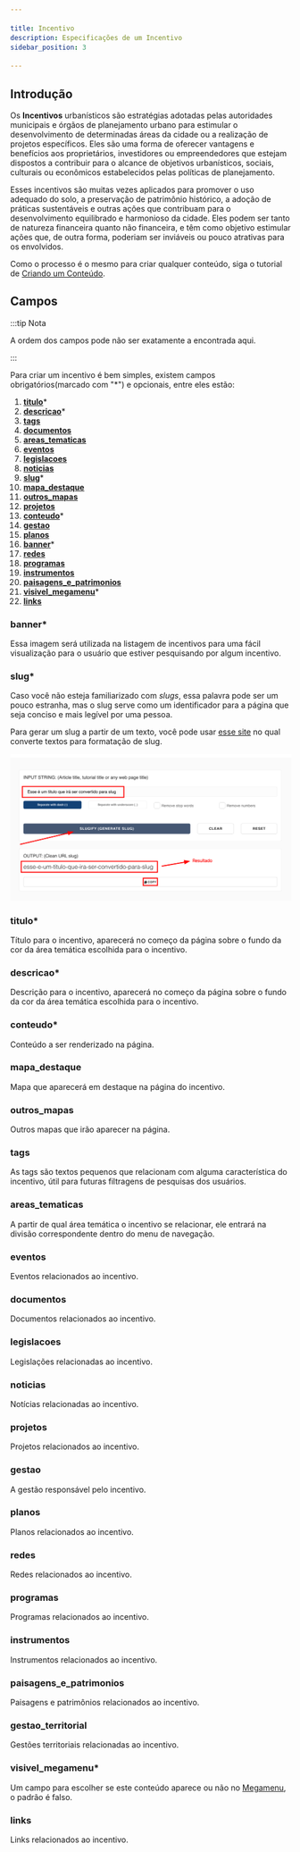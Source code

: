 ```yaml
---

title: Incentivo
description: Especificações de um Incentivo
sidebar_position: 3

---
```


## Introdução

Os __Incentivos__ urbanísticos são estratégias adotadas pelas autoridades municipais e órgãos de planejamento urbano para estimular o desenvolvimento de determinadas áreas da cidade ou a realização de projetos específicos. Eles são uma forma de oferecer vantagens e benefícios aos proprietários, investidores ou empreendedores que estejam dispostos a contribuir para o alcance de objetivos urbanísticos, sociais, culturais ou econômicos estabelecidos pelas políticas de planejamento.

Esses incentivos são muitas vezes aplicados para promover o uso adequado do solo, a preservação de patrimônio histórico, a adoção de práticas sustentáveis e outras ações que contribuam para o desenvolvimento equilibrado e harmonioso da cidade. Eles podem ser tanto de natureza financeira quanto não financeira, e têm como objetivo estimular ações que, de outra forma, poderiam ser inviáveis ou pouco atrativas para os envolvidos.

Como o processo é o mesmo para criar qualquer conteúdo, siga o tutorial de [Criando um Conteúdo](/docs/guias/gestao-de-conteudo/criando.md).

## Campos

:::tip Nota

A ordem dos campos pode não ser exatamente a encontrada aqui.

:::

Para criar um incentivo é bem simples, existem campos obrigatórios(marcado com "*") e opcionais, entre eles estão:

1. [__titulo__](#titulo)*
2. [__descricao__](#descricao)*
3. [__tags__](#tags)
4. [__documentos__](#documentos)
5. [__areas_tematicas__](#areas_tematicas)
6. [__eventos__](#eventos)
7. [__legislacoes__](#legislacoes)
8. [__noticias__](#noticias)
9. [__slug__](#slug)*
10. [__mapa_destaque__](#mapa_destaque)
11. [__outros_mapas__](#outros_mapas)
12. [__projetos__](#projetos)
13. [__conteudo__](#conteudo)*
14. [__gestao__](#gestao)
15. [__planos__](#planos)
16. [__banner__](#banner)*
17. [__redes__](#redes)
18. [__programas__](#programas)
19. [__instrumentos__](#instrumentos)
20. [__paisagens_e_patrimonios__](#paisagens_e_patrimonios)
21. [__visivel_megamenu__](#visivel_megamenu)*
22. [__links__](#links)

### banner*

Essa imagem será utilizada na listagem de incentivos para uma fácil visualização para o usuário que estiver pesquisando por algum incentivo.

### slug*

Caso você não esteja familiarizado com _slugs_, essa palavra pode ser um pouco estranha, mas o slug serve como um identificador para a página que seja conciso e mais legível por uma pessoa.

Para gerar um slug a partir de um texto, você pode usar [esse site](https://slugify.online/) no qual converte textos para formatação de slug.

![Alt](images/generating-slug.png)

### titulo*

Título para o incentivo, aparecerá no começo da página sobre o fundo da cor da área temática escolhida para o incentivo.

### descricao*

Descrição para o incentivo, aparecerá no começo da página sobre o fundo da cor da área temática escolhida para o incentivo.

### conteudo*

Conteúdo a ser renderizado na página.

### mapa_destaque

Mapa que aparecerá em destaque na página do incentivo.

### outros_mapas

Outros mapas que irão aparecer na página.

### tags

As tags são textos pequenos que relacionam com alguma característica do incentivo, útil para futuras filtragens de pesquisas dos usuários.

### areas_tematicas

A partir de qual área temática o incentivo se relacionar, ele entrará na divisão correspondente dentro do menu de navegação.

### eventos

Eventos relacionados ao incentivo.

### documentos

Documentos relacionados ao incentivo.

### legislacoes

Legislações relacionadas ao incentivo.

### noticias

Notícias relacionadas ao incentivo.

### projetos

Projetos relacionados ao incentivo.

### gestao

A gestão responsável pelo incentivo.

### planos

Planos relacionados ao incentivo.

### redes

Redes relacionados ao incentivo.

### programas

Programas relacionados ao incentivo.

### instrumentos

Instrumentos relacionados ao incentivo.

### paisagens_e_patrimonios

Paisagens e patrimônios relacionados ao incentivo.

### gestao_territorial

Gestões territoriais relacionadas ao incentivo.

### visivel_megamenu*

Um campo para escolher se este conteúdo aparece ou não no [Megamenu](../interfaces/megamenu.md), o padrão é falso.

### links

Links relacionados ao incentivo.
